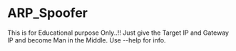 # ARP_Spoofer
This is for Educational purpose Only..!!
Just give the Target IP and Gateway IP and become Man in the Middle. Use --help for info.
